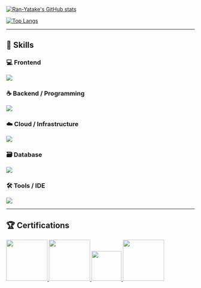 [![Ran-Yatake's GitHub stats](https://github-readme-stats.vercel.app/api?username=Ran-Yatake&theme=vue-dark&show_icons=true)](https://github.com/Ran-Yatake/github-readme-stats)

[![Top Langs](https://github-readme-stats.vercel.app/api/top-langs/?username=Ran-Yatake&theme=vue-dark&show_icons=true&layout=compact)](https://github.com/Ran-Yatake/github-readme-stats)

---

## 🧩 Skills

### 💻 Frontend
![](https://skillicons.dev/icons?i=html,css,js,typescript,react,nuxt)

### ☕ Backend / Programming
![](https://skillicons.dev/icons?i=python,java)

### ☁️ Cloud / Infrastructure
![](https://skillicons.dev/icons?i=aws,linux,docker)

### 🗃️ Database
![](https://skillicons.dev/icons?i=mysql)

### 🛠️ Tools / IDE
![](https://skillicons.dev/icons?i=vscode,eclipse)

---

## 🏆 Certifications

<a href="https://www.credly.com/badges/975c8f9b-5610-4bbe-85fe-6980c821498a/public_url">
  <img src="https://images.credly.com/size/220x220/images/82e8df94-e88e-4f3b-b247-8ca5f8a5b6d4/blob" width="110">
</a>
<a href="https://www.credly.com/badges/062d378c-74c2-4d40-9ebc-af005b363f71/public_url">
  <img src="https://images.credly.com/size/220x220/images/683783d8-eaac-4c37-a14d-11bd8a36321d/ccna_600.png" width="110">
</a>
<a href="https://catalog-education.oracle.com/ords/certview/sharebadge?id=D2EC3209D58EFEC063D965D3B98FC5D09275500D8FA95FC5DC7E0C3895197FEF">
  <img src="https://images.credly.com/size/160x160/images/488a5d49-45d6-48f2-a47a-676f67bbd2e4/SILVSE11JPN_cached_image_20251014-32-okdqz8.png" width="80">
</a>
<a href="https://www.credly.com/badges/308aa0c6-378b-404f-818a-aef677a09743/public_url">
  <img src="https://images.credly.com/size/220x220/images/0e284c3f-5164-4b21-8660-0d84737941bc/image.png" width="110">
</a>


